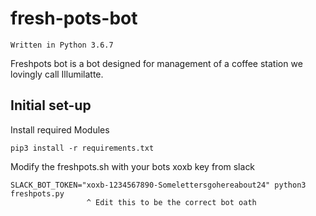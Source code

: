 # fresh-pots-bot

`Written in Python 3.6.7`

Freshpots bot is a bot designed for management of a coffee station we lovingly call Illumilatte. 

## Initial set-up

Install required Modules

```
pip3 install -r requirements.txt
```

Modify the freshpots.sh with your bots xoxb key from slack 

```
SLACK_BOT_TOKEN="xoxb-1234567890-Somelettersgohereabout24" python3 freshpots.py
                 ^ Edit this to be the correct bot oath
```

